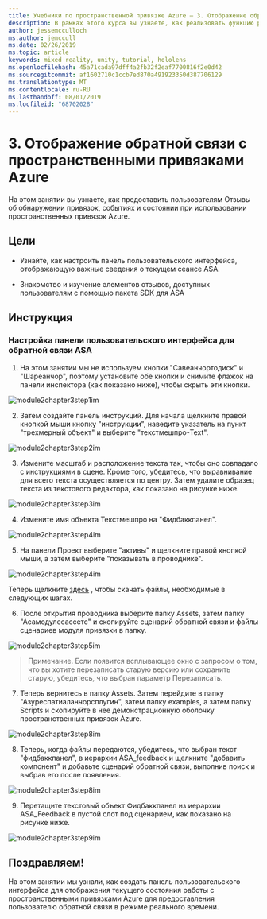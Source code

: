 ```yaml
---
title: Учебники по пространственной привязке Azure — 3. Отображение обратной связи с пространственными привязками Azure
description: В рамках этого курса вы узнаете, как реализовать функцию распознавания лиц Azure в приложении смешанной реальности.
author: jessemcculloch
ms.author: jemccull
ms.date: 02/26/2019
ms.topic: article
keywords: mixed reality, unity, tutorial, hololens
ms.openlocfilehash: 45a71cada97dff4a2fb32f2eaf7700816f2e0d42
ms.sourcegitcommit: af1602710c1ccb7ed870a491923350d387706129
ms.translationtype: MT
ms.contentlocale: ru-RU
ms.lasthandoff: 08/01/2019
ms.locfileid: "68702028"
---
```

# <a name="3-displaying-azure-spatial-anchor-feedback"></a>3. Отображение обратной связи с пространственными привязками Azure

На этом занятии вы узнаете, как предоставить пользователям Отзывы об обнаружении привязок, событиях и состоянии при использовании пространственных привязок Azure.

## <a name="objectives"></a>Цели

* Узнайте, как настроить панель пользовательского интерфейса, отображающую важные сведения о текущем сеансе ASA.

* Знакомство и изучение элементов отзывов, доступных пользователям с помощью пакета SDK для ASA

## <a name="instructions"></a>Инструкция

### <a name="set-up-asa-feedback-ui-panel"></a>Настройка панели пользовательского интерфейса для обратной связи ASA

1. На этом занятии мы не используем кнопки "Савеанчортодиск" и "Шареанчор", поэтому установите обе кнопки и снимите флажок на панели инспектора (как показано ниже), чтобы скрыть эти кнопки.
   

![module2chapter3step1im](images/module2chapter3step1im.PNG)

2. Затем создайте панель инструкций. Для начала щелкните правой кнопкой мыши кнопку "инструкции", наведите указатель на пункт "трехмерный объект" и выберите "текстмешпро-Text".

![module2chapter3step2im](images/module2chapter3step2im.PNG)

3. Измените масштаб и расположение текста так, чтобы оно совпадало с инструкциями в сцене. Кроме того, убедитесь, что выравнивание для всего текста осуществляется по центру. Затем удалите образец текста из текстового редактора, как показано на рисунке ниже.

![module2chapter3step3im](images/module2chapter3step3im.PNG)

4. Измените имя объекта Текстмешпро на "Фидбаккпанел".
   

![module2chapter3step4im](images/module2chapter3step4im.PNG)

5. На панели Проект выберите "активы" и щелкните правой кнопкой мыши, а затем выберите "показывать в проводнике".
   

![module2chapter3step4im](images/module2chapter3step5im.PNG)

Теперь щелкните [здесь](https://onedrive.live.com/?authkey=%21ABXEC8PvyQu8Qd8&id=5B7335C4342BCB0E%21395636&cid=5B7335C4342BCB0E) , чтобы скачать файлы, необходимые в следующих шагах.

6. После открытия проводника выберите папку Assets, затем папку "Асамодулесассетс" и скопируйте сценарий обратной связи и файлы сценариев модуля привязки в папку. 

![module2chapter3step5im](images/module2chapter3step6im.PNG)

> Примечание. Если появится всплывающее окно с запросом о том, что вы хотите перезаписать старую версию или сохранить старую, убедитесь, что выбран параметр Перезаписать.

7. Теперь вернитесь в папку Assets. Затем перейдите в папку "Азуреспатиаланчорсплугин", затем папку examples, а затем папку Scripts и скопируйте в нее демонстрационную оболочку пространственных привязок Azure. 

![module2chapter3step8im](images/module2chapter3step7im.PNG)

8. Теперь, когда файлы передаются, убедитесь, что выбран текст "фидбаккпанел", в иерархии ASA_feedback и щелкните "добавить компонент" и добавьте сценарий обратной связи, выполнив поиск и выбрав его после появления. 

![module2chapter3step8im](images/module2chapter3step8im.PNG)

9. Перетащите текстовый объект Фидбаккпанел из иерархии ASA_Feedback в пустой слот под сценарием, как показано на рисунке ниже. 

![module2chapter3step9im](images/module2chapter3step9im.PNG)

## <a name="congratulations"></a>Поздравляем!

На этом занятии мы узнали, как создать панель пользовательского интерфейса для отображения текущего состояния работы с пространственными привязками Azure для предоставления пользователю обратной связи в режиме реального времени.


